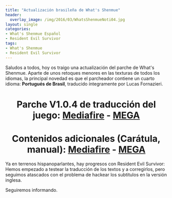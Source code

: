 ```yaml
---
title: "Actualización brasileña de What's Shenmue"
header:
  overlay_image: /img/2016/03/WhatsShenmueNoti04.jpg
layout: single
categories:
- What's Shenmue Español
- Resident Evil Survivor
tags:
- What's Shenmue
- Resident Evil Survivor
---
```

Saludos a todos, hoy os traigo una actualización del parche de What's Shenmue. 
Aparte de unos retoques menores en las texturas de todos los idiomas, la principal 
novedad es que el parcheador contiene un cuarto idioma: **Portugués de Brasil**, 
traducido íntegramente por Lucas Fornazieri.

<h1 style="text-align: center;"><strong>Parche V1.0.4 de traducción del juego:  
<a href="http://www.mediafire.com/download/lfr5nbrhe2q42xb/WhatsShenmue104.7z" target="_blank">Mediafire</a> - 
<a href="https://mega.nz/#!ZEcwySSA!-77BUlzGzhzmcCkJZ2kE6KsvBsFiPhmNcbMTuxayxxA" target="_blank">MEGA</a></strong></h1>

<h1 style="text-align: center;"><strong>Contenidos adicionales (Carátula, manual):  
<a href="http://www.mediafire.com/download/ls82yh9qcndrnw4/WhatsShenmueExtras-11.7z" target="_blank">Mediafire</a> - 
<a href="https://mega.nz/#!AV0H1ASK!Xqecv4NuZ__TAAo3B5Evss-b0jEO8ApOKsENzUYhntY" target="_blank">MEGA</a>  
</strong></h1>

Ya en terrenos hispanoparlantes, hay progresos con Resident Evil Survivor: Hemos empezado 
a testear la traducción de los textos y a corregirlos, pero seguimos atascados con el problema 
de hackear los subtitulos en la versión inglesa.

Seguiremos informando.
